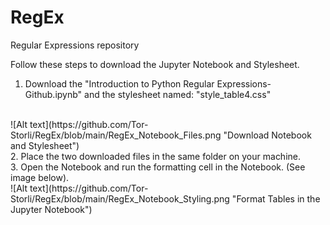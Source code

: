 # RegEx
Regular Expressions repository

Follow these steps to download the Jupyter Notebook and Stylesheet.

1. Download the "Introduction to Python Regular Expressions-Github.ipynb" and the stylesheet named: "style_table4.css"
<br>
![Alt text](https://github.com/Tor-Storli/RegEx/blob/main/RegEx_Notebook_Files.png "Download Notebook and Stylesheet")
<br>
2. Place the two downloaded files in the same folder on your machine.
<br>
3. Open the Notebook and run the formatting cell in the Notebook. (See image below).
<br>
![Alt text](https://github.com/Tor-Storli/RegEx/blob/main/RegEx_Notebook_Styling.png "Format Tables in the Jupyter Notebook")
<br>


